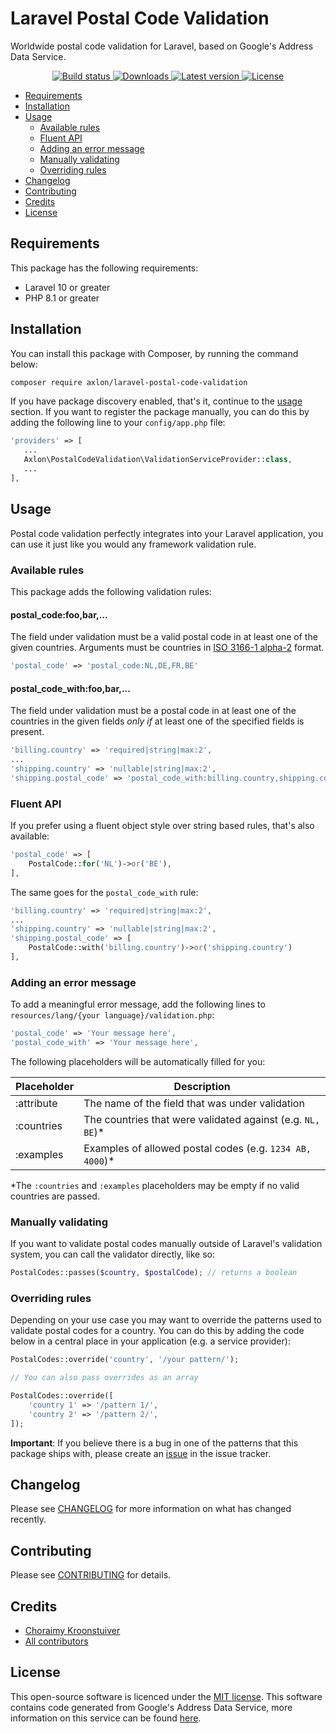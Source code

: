 # Laravel Postal Code Validation
Worldwide postal code validation for Laravel, based on Google's Address Data Service.

<p align="center">
    <a href="https://github.com/axlon/laravel-postal-code-validation/actions">
        <img src="https://github.com/axlon/laravel-postal-code-validation/workflows/tests/badge.svg" alt="Build status">
    </a>
    <a href="https://packagist.org/packages/axlon/laravel-postal-code-validation">
        <img src="https://img.shields.io/packagist/dt/axlon/laravel-postal-code-validation" alt="Downloads">
    </a>
    <a href="https://github.com/axlon/laravel-postal-code-validation/releases">
        <img src="https://img.shields.io/packagist/v/axlon/laravel-postal-code-validation" alt="Latest version">
    </a>
    <a href="LICENSE.md">
        <img src="https://img.shields.io/packagist/l/axlon/laravel-postal-code-validation" alt="License">
    </a>
</p>

- [Requirements](#requirements)
- [Installation](#installation)
- [Usage](#usage)
    - [Available rules](#available-rules)
    - [Fluent API](#fluent-api)
    - [Adding an error message](#adding-an-error-message)
    - [Manually validating](#manually-validating)
    - [Overriding rules](#overriding-rules)
- [Changelog](#changelog)
- [Contributing](#contributing)
- [Credits](#credits)
- [License](#license)

## Requirements
This package has the following requirements:

- Laravel 10 or greater
- PHP 8.1 or greater

## Installation
You can install this package with Composer, by running the command below:

```bash
composer require axlon/laravel-postal-code-validation
```

If you have package discovery enabled, that's it, continue to the [usage](#usage) section. If you want to register the
package manually, you can do this by adding the following line to your `config/app.php` file:

```php
'providers' => [
   ...
   Axlon\PostalCodeValidation\ValidationServiceProvider::class,
   ...
],
```

## Usage
Postal code validation perfectly integrates into your Laravel application, you can use it just like you would any
framework validation rule.

### Available rules
This package adds the following validation rules:

#### postal_code:foo,bar,...
The field under validation must be a valid postal code in at least one of the given countries. Arguments must be
countries in [ISO 3166-1 alpha-2](https://en.wikipedia.org/wiki/ISO_3166-1_alpha-2) format.

```php
'postal_code' => 'postal_code:NL,DE,FR,BE'
```

#### postal_code_with:foo,bar,...
The field under validation must be a postal code in at least one of the countries in the given fields _only if_ at least
one of the specified fields is present.

```php
'billing.country' => 'required|string|max:2',
...
'shipping.country' => 'nullable|string|max:2',
'shipping.postal_code' => 'postal_code_with:billing.country,shipping.country'
```

### Fluent API
If you prefer using a fluent object style over string based rules, that's also available:

```php
'postal_code' => [
    PostalCode::for('NL')->or('BE'),
],
```

The same goes for the `postal_code_with` rule:

```php
'billing.country' => 'required|string|max:2',
...
'shipping.country' => 'nullable|string|max:2',
'shipping.postal_code' => [
    PostalCode::with('billing.country')->or('shipping.country')
],
```

### Adding an error message
To add a meaningful error message, add the following lines to `resources/lang/{your language}/validation.php`:

```php
'postal_code' => 'Your message here',
'postal_code_with' => 'Your message here',
```

The following placeholders will be automatically filled for you:

Placeholder | Description
------------|------------
:attribute  | The name of the field that was under validation
:countries  | The countries that were validated against (e.g. `NL, BE`)*
:examples   | Examples of allowed postal codes (e.g. `1234 AB, 4000`)*

*The `:countries` and `:examples` placeholders may be empty if no valid countries are passed.

### Manually validating
If you want to validate postal codes manually outside of Laravel's validation system, you can call the validator
directly, like so:

```php
PostalCodes::passes($country, $postalCode); // returns a boolean
```

### Overriding rules
Depending on your use case you may want to override the patterns used to validate postal codes for a country. You can do
this by adding the code below in a central place in your application (e.g. a service provider):

```php
PostalCodes::override('country', '/your pattern/');

// You can also pass overrides as an array

PostalCodes::override([
    'country 1' => '/pattern 1/',
    'country 2' => '/pattern 2/',
]);
```

**Important**: If you believe there is a bug in one of the patterns that this package ships with, please create an
[issue](https://github.com/axlon/laravel-postal-code-validation/issues/new) in the issue tracker.

## Changelog
Please see [CHANGELOG](CHANGELOG.md) for more information on what has changed recently.

## Contributing
Please see [CONTRIBUTING](CONTRIBUTING.md) for details.

## Credits
- [Choraimy Kroonstuiver](https://github.com/axlon)
- [All contributors](https://github.com/axlon/laravel-postal-code-validation/contributors)

## License
This open-source software is licenced under the [MIT license](LICENSE.md). This software contains code generated from
Google's Address Data Service, more information on this service can be found
[here](https://github.com/google/libaddressinput/wiki/AddressValidationMetadata).
